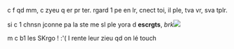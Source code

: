 c f qd mm, c zyeu q er pr ter. rgard 1 pe en lr, cnect toi, il ple, tva vr, sva tplr.

si c 1 chnsn jconne pa la ste me sl ple yora d **escrgts**, _brk_![](http://img4.wikia.nocookie.net/__cb20130412093524/desencyclopedie/images/2/2d/B%C3%A9b%C3%A9_pleurs.png)

m c b1 les SKrgo ! :'( I rente leur zieu qd on lé touch